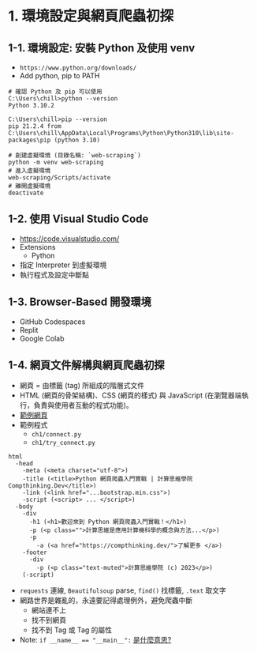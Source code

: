 # 1. 環境設定與網頁爬蟲初探

## 1-1. 環境設定: 安裝 Python 及使用 venv

* `https://www.python.org/downloads/`
* Add python, pip to PATH
```
# 確認 Python 及 pip 可以使用
C:\Users\chill>python --version
Python 3.10.2

C:\Users\chill>pip --version
pip 21.2.4 from C:\Users\chill\AppData\Local\Programs\Python\Python310\lib\site-packages\pip (python 3.10)
```
```
# 創建虛擬環境 (目錄名稱: `web-scraping`)
python -m venv web-scraping
# 進入虛擬環境
web-scraping/Scripts/activate
# 離開虛擬環境
deactivate
```

## 1-2. 使用 Visual Studio Code

* https://code.visualstudio.com/
* Extensions
  * Python
* 指定 Interpreter 到虛擬環境
* 執行程式及設定中斷點


## 1-3. Browser-Based 開發環境

* GitHub Codespaces
* Replit
* Google Colab

## 1-4. 網頁文件解構與網頁爬蟲初探

* 網頁 = 由標籤 (tag) 所組成的階層式文件
* HTML (網頁的骨架結構)、CSS (網頁的樣式) 與 JavaScript (在瀏覽器端執行，負責與使用者互動的程式功能)。
* [範例網頁](http://compthinking-dev.github.io/py-web-scraping/ch1/connect.html)
* 範例程式
  * `ch1/connect.py`
  * `ch1/try_connect.py`
```
html
  -head
    -meta (<meta charset="utf-8">)
    -title (<title>Python 網頁爬蟲入門實戰 | 計算思維學院 Compthinking.Dev</title>)
    -link (<link href="...bootstrap.min.css">)
    -script (<script> ... </script>)
  -body
    -div
      -h1 (<h1>歡迎來到 Python 網頁爬蟲入門實戰！</h1>)
      -p (<p class="">計算思維是應用計算機科學的概念與方法...</p>)
      -p
        -a (<a href="https://compthinking.dev/">了解更多 </a>)
    -footer
      -div
        -p (<p class="text-muted">計算思維學院 (c) 2023</p>)
    (-script)
```
* `requests` 連線, `Beautifulsoup` parse, `find()` 找標籤, `.text` 取文字
* 網路世界是雜亂的，永遠要記得處理例外，避免爬蟲中斷
  * 網站連不上
  * 找不到網頁
  * 找不到 Tag 或 Tag 的屬性
* Note: `if __name__ == "__main__":` [是什麼意思?](https://compthinking.dev/posts/python-name-main)
